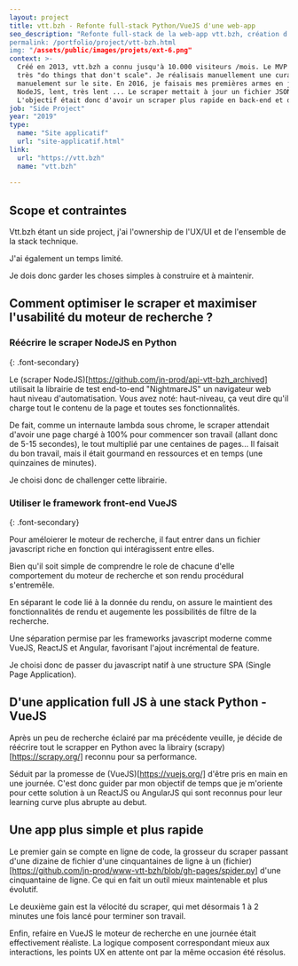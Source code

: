 ```yaml
---
layout: project
title: vtt.bzh - Refonte full-stack Python/VueJS d'une web-app
seo_description: "Refonte full-stack de la web-app vtt.bzh, création d'un scraper python et développement front VueJS.
permalink: /portfolio/project/vtt-bzh.html
img: "/assets/public/images/projets/ext-6.png"
context: >-
  Créé en 2013, vtt.bzh a connu jusqu'à 10.000 visiteurs /mois. Le MVP que j'avais créé sous Wordpress était
  très "do things that don't scale". Je réalisais manuellement une curation des randonnées régionnales, que je listais
  manuelement sur le site. En 2016, je faisais mes premières armes en javascript et développa un scraper en
  NodeJS, lent, très lent ... Le scraper mettait à jour un fichier JSON intégrer en javascript natif sur le site.
  L'objectif était donc d'avoir un scraper plus rapide en back-end et de pouvoir mieux gérer le moteur de recherche en front-end.
job: "Side Project"
year: "2019"
type: 
  name: "Site applicatif"
  url: "site-applicatif.html"
link:
  url: "https://vtt.bzh"
  name: "vtt.bzh"
  
---
```

<!--1. Scope et contraintes-->
## Scope et contraintes
Vtt.bzh étant un side project, j'ai l'ownership de l'UX/UI et de l'ensemble de la stack technique.

J'ai également un temps limité.

Je dois donc garder les choses simples à construire et à maintenir.

<!--2. Problème-->
## Comment optimiser le scraper et maximiser l'usabilité du moteur de recherche ?

### Réécrire le scraper NodeJS en Python
{: .font-secondary}

Le (scraper NodeJS)[https://github.com/jn-prod/api-vtt-bzh_archived] utilisait la librairie de test end-to-end "NightmareJS" un navigateur web haut niveau d'automatisation. Vous avez noté: haut-niveau, ça veut dire qu'il charge tout le contenu de la page et toutes ses fonctionnalités.

De fait, comme un internaute lambda sous chrome, le scraper attendait d'avoir une page chargé à 100% pour commencer son travail (allant donc de 5-15 secondes), le tout multiplié par une centaines de pages... Il faisait du bon travail, mais il était gourmand en ressources et en temps (une quinzaines de minutes).

Je choisi donc de challenger cette librairie.

### Utiliser le framework front-end VueJS
{: .font-secondary}

Pour améloierer le moteur de recherche, il faut entrer dans un fichier javascript riche en fonction qui intéragissent entre elles.

Bien qu'il soit simple de comprendre le role de chacune d'elle comportement du moteur de recherche et son rendu procédural s'entremêle.

En séparant le code lié à la donnée du rendu, on assure le maintient des fonctionnalités de rendu et augemente les possibilités de filtre de la recherche.

Une séparation permise par les frameworks javascript moderne comme VueJS, ReactJS et Angular, favorisant l'ajout incrémental de feature.

Je choisi donc de passer du javascript natif à une structure SPA (Single Page Application).

<!--3. Solutions et choix technique-->
## D'une application full JS à une stack Python - VueJS

Après un peu de recherche éclairé par ma précédente veuille, je décide de réécrire tout le scrapper en Python avec la librairy (scrapy)[https://scrapy.org/] reconnu pour sa performance.

Séduit par la promesse de (VueJS)[https://vuejs.org/] d'être pris en main en une journée. C'est donc guider par mon objectif de temps que je m'oriente pour cette solution à un ReactJS ou AngularJS qui sont reconnus pour leur learning curve plus abrupte au debut.

<!--4. Résultats et leçons-->
## Une app plus simple et plus rapide

Le premier gain se compte en ligne de code, la grosseur du scraper passant d'une dizaine de fichier d'une cinquantaines de ligne à un (fichier)[https://github.com/jn-prod/www-vtt-bzh/blob/gh-pages/spider.py] d'une cinquantaine de ligne. Ce qui en fait un outil mieux maintenable et plus évolutif.

Le deuxième gain est la vélocité du scraper, qui met désormais 1 à 2 minutes une fois lancé pour terminer son travail.

Enfin, refaire en VueJS le moteur de recherche en une journée était effectivement réaliste. La logique composent correspondant mieux aux interactions, les points UX en attente ont par la même occasion été résolus.
